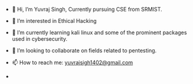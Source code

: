 - 👋 Hi, I’m Yuvraj Singh, Currently pursuing CSE from SRMIST.
- 👀 I’m interested in Ethical Hacking
- 🌱 I’m currently learning kali linux and some of the prominent packages used in cybersecurity.
- 💞️ I’m looking to collaborate on fields related to pentesting.
- 📫 How to reach me: yuvrajsigh1402@gmail.com




- <script src="https://tryhackme.com/badge/443869"></script>

<!---
Crunchygrunt/Crunchygrunt is a ✨ special ✨ repository because its `README.md` (this file) appears on your GitHub profile.
You can click the Preview link to take a look at your changes.
--->
